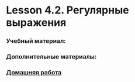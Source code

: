 # Lesson 4.2. Рeгулярные выражения

### Учебный материал:

### Дополнительные материалы:

### [Домашняя работа](./HomeTask_4_2)
